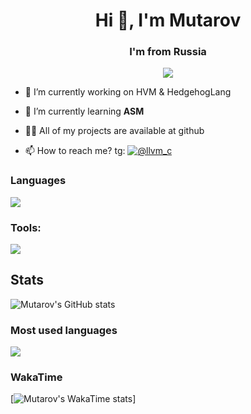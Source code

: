 <h1 align="center">Hi 👋, I'm Mutarov</h1>
<h3 align="center">I'm from Russia</h3>
<p align='center'>
  <img src="https://readme-typing-svg.herokuapp.com?color=%2336BCF7&lines=Mutarov"/>
</p>

- 🔭 I’m currently working on HVM & HedgehogLang

- 🌱 I’m currently learning **ASM**

- 👨‍💻 All of my projects are available at github

- 📫 How to reach me? tg: [![@llvm_c](https://img.shields.io/badge/Telegram-@llvm-c-blue?style=flat-square&logo=telegram)](https://t.me/llvm_c)

### Languages
<p align="center">
  
![](https://skillicons.dev/icons?i=c,cpp,py,md,bash,fish,zsh)
</p>

### Tools:
<p align="center">
  
![](https://skillicons.dev/icons?i=arch,git,vim)
</p>

## Stats

<img src="https://github-readme-stats.vercel.app/api?username=Mutarov&show_icons=true&theme=highcontrast&rank_icon=github" alt="Mutarov's GitHub stats"></img>

### Most used languages

<img align=top src="https://github-readme-stats.vercel.app/api/top-langs/?username=Mutarov&langs_count=8&layout=donut-vertical&theme=highcontrast"/>

### WakaTime

[![Mutarov's WakaTime stats](https://github-readme-stats.vercel.app/api/wakatime?username=Mutarov)]




